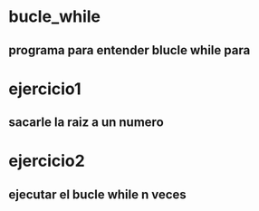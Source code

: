 # bucle_while
## programa para entender blucle while para
# ejercicio1
## sacarle la raiz a un numero 
# ejercicio2 
## ejecutar el bucle while n veces 


